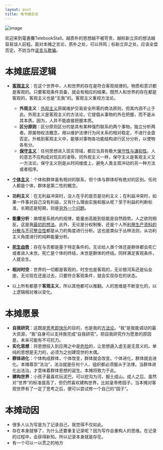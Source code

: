 ```yaml
---
layout: post
title: 电书摊总论
---
```

![image](https://github.com/telebookstall/telebookstall.github.io/assets/155501632/aa2b5ab1-b63e-41fe-bb33-5b83733f6a74)

欢迎来到電書攤TelebookStall。越质朴的思想越不被苛责，越标新立异的想法越容易误人前程。面对本摊之言论，质朴之处，可以共鸣；标新立异之处，应该全盘否定。不妨当作[谣言与欺骗](https://telebookstall.xlog.app/Rumors-and-deception-in-the-era-of-social-media#%E4%BB%8E%E8%B0%A3%E8%A8%80%E5%88%B0%E6%AC%BA%E9%AA%97)。

# 本摊底层逻辑

- **[客观主义](https://telebookstall.xlog.app/2023-12-31#%E5%AE%A2%E8%A7%82%E4%B8%BB%E4%B9%89%E4%B8%8E%E5%A4%96%E8%A7%82%E4%B8%BB%E4%B9%89)**：在这个世界中，人和世界的存在是符合客观规律的。物质和意识都是客观的。只要客观条件具备，就会有相应的结果。既然人和世界的存在都是客观的，客观主义也是“无我”的。客观主义重视方法论。
  - **外观主义**：[外观主义](https://telebookstall.xlog.app/54JRvJOyg6LCsG7ly5oU0)原属维护交易安全所需的商法原则，但其内涵不止于此。外观主义是客观主义的方法论，它提倡从事物的外在把握，而不是从其本质。因为，人并不能直接把握本质。
  -  **区分原则**：区分原则区分的是具有某种强烈联系的两个事物，独立分析两者。原属物权法概念，用以维护法律行为间关系的相对稳定，不进行全盘否定。升格到客观主义中，能够对事物各功能结构进行区分分析，以使物各有分。
  - **[保守主义](https://telebookstall.xlog.app/2023-12-31#%E4%BF%9D%E5%AE%88%E4%B8%BB%E4%B9%89)**：任何思想进入现实领域，都应当具有极大[保守性与谦抑性](https://telebookstall.xlog.app/there-is-nothing-new-under-the-sun)。人的意志不应构成对现实的凌辱。同外观主义一样，保守主义是客观主义又一方法论。保守主义则是从时间维度上，避免人类主观冲动的另一种方法或者程序。
 
- **[个体主义](https://telebookstall.xlog.app/QqmE-eGDvFVHTUiZNUPKX)**：个体和群体虽有相对的联系，但个体与群体却有绝对的区别。任何人都是个体，群体是第二性的概念。
-   **功利主义**：在无利益冲突时，没人在乎的是否是功利主义；在利益冲突时，如果一件事对自己没有利益，又有什么理由实施和服从呢？至于利益的判断标准，长期还是短期，则是[另外一个问题](https://telebookstall.xlog.app/firstlove-sex-Castration)。
- **能量分析**：熵增是系统内的规律，能量由高能到低能是自然趋势。人之欲则相反。这是我[最初的想法](https://telegra.ph/%E6%88%91%E7%9A%84%E4%B8%96%E7%95%8C%E8%A7%82-08-21)。此外，无论是分权制衡，还是个人所[利用生产资料的分散与不可整合性](https://telebookstall.xlog.app/the-base)都是从力的角度进行分析。这也是类似于丛林法则，从功利主义角度进行的纯粹能量分析。
- **[死生由势](https://telegra.ph/creation-04-05)**：存在与否都是基于特定条件的。无论给人类个体还是群体都会死亡或者进入末世。死亡是个体的终结，末世是群体的终结。同样满足客观条件，人就会生。
- **相对时空**：世界的一切都是客观的，时空也是客观的，无论银河系还是仙女座，无论现在还是过去，只要符合客观条件，就会实现存在的状态。

- 以上所有都基于**客观主义**，所以其他都可以推翻。人的思维是不断变化的，以上逻辑相对难以变化。
# 本摊愿景
- **自我研究**：这既是[思考即快乐](https://telebookstall.xlog.app/Reflect-and-be-happy)的目的，也是我的[方法论](https://telebookstall.xlog.app/HHf4orFqqhW_Jf3zJzd8A)。“我”是我能调动的最大资源，“我”自身可以支持我完成“自我研究”。把自我研究作为愿景的原因是，未来可能有不可抗力。
- **实化思想**：将思想投入到应用之中是[危险](https://telebookstall.xlog.app/transcend-Marxism#%E6%AD%A3%E9%9D%A2%E6%89%B9%E9%A9%B3%E7%9A%84%E5%B0%9D%E8%AF%95)的，让思想遁入虚无是无意义的。单纯的思想是无力的，必须为之创建现世的木偶。
- **群体进化**：个体构成群体，个体改变，群体就会改变。个体进化，群体就会进化。本摊尊崇“法治”，法治就是任何个人、组织都必须服从于法律。当群体进化出法治，才意味着群体思想的诞生。本摊将致力于此。
- **建构世界**：小孩子最喜欢玩泥巴，可以挖沟为河，掘土成山。成人之后，虽然对“世界”的标准提高了，但仍然喜欢建构世界，比如皇帝修园子。当本摊对客观世界有了一定了思考之后，便可以尝试修一个自己的“园子”。

# 本摊动因

- 很多人认为写是为了记录自己，我觉得不仅如此。
- 存在本身就够了，为什么还要重复记录呢？因为写作会重构人的思维。在记录的过程中，会获得新知。所以记录本身就是存在。
- 有一个可以一以贯之的地方





